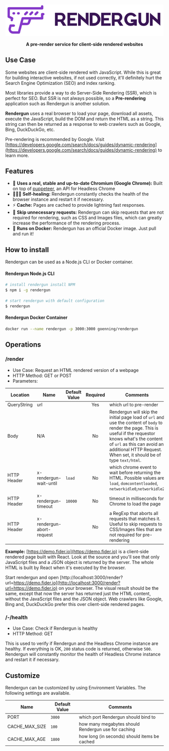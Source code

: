 <p align="center">
  <img src="https://raw.githubusercontent.com/goenning/rendergun/master/assets/logo.png" />
  <br />
  <div align="center">
    <strong>A pre-render service for client-side rendered websites</strong>
  </div>
</p>

## Use Case

Some websites are client-side rendered with JavaScript. While this is great for building interactive websites, if not used correctly, it'll definitely hurt the Search Engine Optimization (SEO) and index ranking.

Most libraries provide a way to do Server-Side Rendering (SSR), which is perfect for SEO. But SSR is not always possible, so a **Pre-rendering** application such as Rendergun is another solution.

**Rendergun** uses a real browser to load your page, download all assets, execute the JavaScript, build the DOM and return the HTML as a string. This string can then be returned as a response to web crawlers such as Google, Bing, DuckDuckGo, etc. 

Pre-rendering is recommended by Google. Visit [https://developers.google.com/search/docs/guides/dynamic-rendering](https://developers.google.com/search/docs/guides/dynamic-rendering) to learn more.

## Features

- 🚀 **Uses a real, stable and up-to-date Chromium (Google Chrome):** Built on top of [puppeteer](https://github.com/GoogleChrome/puppeteer), an API for Headless Chrome
- 👩🏻‍⚕️ **Self-healing:** Rendergun constantly checks the health of the browser instance and restart it if necessary.
- ⚡️ **Cache:** Pages are cached to provide lightning fast responses. 
- 🔀 **Skip unnecessary requests:** Rendergun can skip requests that are not required for rendering, such as CSS and Images files, which can greatly increase the performance of the rendering process.
- 🐳 **Runs on Docker:** Rendergun has an official Docker image. Just pull and run it!

## How to install

Rendergun can be used as a Node.js CLI or Docker container.

#### Rendergun Node.js CLI

```sh
# install rendergun install NPM
$ npm i -g rendergun 

# start rendergun with default configuration
$ rendergun
```

#### Rendergun Docker Container

```sh
docker run --name rendergun -p 3000:3000 goenning/rendergun
```

## Operations

### /render

- Use Case: Request an HTML rendered version of a webpage
- HTTP Method: GET or POST
- Parameters: 

| Location | Name | Default Value | Required | Comments |
| ---- | ---- | -------------- |:-----------:| ----------- |
| QueryString | url | | Yes | which url to pre-render |
| Body | N/A | | No | Rendergun will skip the initial page load of `url` and use the content of `body` to render the page. This is useful if the requestor knows what's the content of `url` as this can avoid an additional HTTP Request. When set, it should be of type `text/html`. |
| HTTP Header | x-rendergun-wait-until | `load` | No | which chrome event to wait before returning the HTML. Possible values are `load`, `domcontentloaded`, `networkidle0`,`networkidle2` |
| HTTP Header | x-rendergun-timeout | `10000` | No | timeout in milliseconds for Chrome to load the page |
| HTTP Header | x-rendergun-abort-request | | No | a RegExp that aborts all requests that matches it. Useful to skip requests to CSS/Images files that are not required for pre-rendering |

**Example:** [https://demo.fider.io](https://demo.fider.io) is a client-side rendered page built with React. Look at the source and you'll see that only JavaScript files and a JSON object is returned by the server. The whole HTML is built by React when it's executed by the browser. 

Start rendergun and open [http://localhost:3000/render?url=https://demo.fider.io](http://localhost:3000/render?url=https://demo.fider.io) on your browser. The visual result should be the same, except that now the server has returned just the HTML content, without the JavaScript files and the JSON object. Web crawlers like Google, Bing and, DuckDuckGo prefer this over client-side rendered pages.

### /-/health

- Use Case: Check if Rendergun is healthy
- HTTP Method: GET

This is used to verify if Rendergun and the Headless Chrome instance are healthy. If everything is OK, `200` status code is returned, otherwise `500`. Rendergun will constantly monitor the health of Headless Chrome instance and restart it if necessary. 

## Customize

Rendergun can be customized by using Environment Variables. The following settings are available.

| Name | Default Value  | Comments |
| ---- | -------------- | ----------- |
| PORT | `3000` | which port Rendergun should bind to |
| CACHE_MAX_SIZE | `100` | how many megabytes should Rendergun use for caching |
| CACHE_MAX_AGE | `1800` | how long (in seconds) should items be cached |